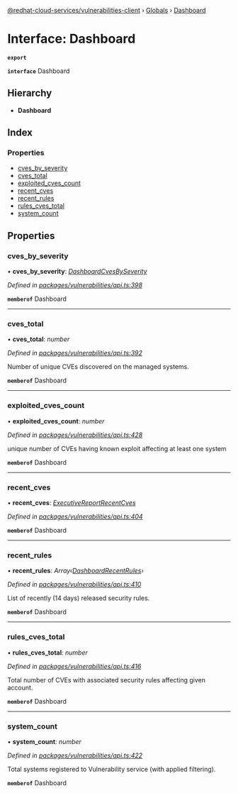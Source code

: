 [@redhat-cloud-services/vulnerabilities-client](../README.md) › [Globals](../globals.md) › [Dashboard](dashboard.md)

# Interface: Dashboard

**`export`** 

**`interface`** Dashboard

## Hierarchy

* **Dashboard**

## Index

### Properties

* [cves_by_severity](dashboard.md#cves_by_severity)
* [cves_total](dashboard.md#cves_total)
* [exploited_cves_count](dashboard.md#exploited_cves_count)
* [recent_cves](dashboard.md#recent_cves)
* [recent_rules](dashboard.md#recent_rules)
* [rules_cves_total](dashboard.md#rules_cves_total)
* [system_count](dashboard.md#system_count)

## Properties

###  cves_by_severity

• **cves_by_severity**: *[DashboardCvesBySeverity](dashboardcvesbyseverity.md)*

*Defined in [packages/vulnerabilities/api.ts:398](https://github.com/fhlavac/javascript-clients/blob/master/packages/vulnerabilities/api.ts#L398)*

**`memberof`** Dashboard

___

###  cves_total

• **cves_total**: *number*

*Defined in [packages/vulnerabilities/api.ts:392](https://github.com/fhlavac/javascript-clients/blob/master/packages/vulnerabilities/api.ts#L392)*

Number of unique CVEs discovered on the managed systems.

**`memberof`** Dashboard

___

###  exploited_cves_count

• **exploited_cves_count**: *number*

*Defined in [packages/vulnerabilities/api.ts:428](https://github.com/fhlavac/javascript-clients/blob/master/packages/vulnerabilities/api.ts#L428)*

unique number of CVEs having known exploit affecting at least one system

**`memberof`** Dashboard

___

###  recent_cves

• **recent_cves**: *[ExecutiveReportRecentCves](executivereportrecentcves.md)*

*Defined in [packages/vulnerabilities/api.ts:404](https://github.com/fhlavac/javascript-clients/blob/master/packages/vulnerabilities/api.ts#L404)*

**`memberof`** Dashboard

___

###  recent_rules

• **recent_rules**: *Array‹[DashboardRecentRules](dashboardrecentrules.md)›*

*Defined in [packages/vulnerabilities/api.ts:410](https://github.com/fhlavac/javascript-clients/blob/master/packages/vulnerabilities/api.ts#L410)*

List of recently (14 days) released security rules.

**`memberof`** Dashboard

___

###  rules_cves_total

• **rules_cves_total**: *number*

*Defined in [packages/vulnerabilities/api.ts:416](https://github.com/fhlavac/javascript-clients/blob/master/packages/vulnerabilities/api.ts#L416)*

Total number of CVEs with associated security rules affecting given account.

**`memberof`** Dashboard

___

###  system_count

• **system_count**: *number*

*Defined in [packages/vulnerabilities/api.ts:422](https://github.com/fhlavac/javascript-clients/blob/master/packages/vulnerabilities/api.ts#L422)*

Total systems registered to Vulnerability service (with applied filtering).

**`memberof`** Dashboard
